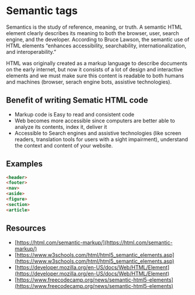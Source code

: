 # Semantic tags

Semantics is the study of reference, meaning, or truth. A semantic HTML element clearly describes its meaning to both the browser, user, search engine, and the developer. According to Bruce Lawson, the semantic use of HTML elements “enhances accessibility, searchability, internationalization, and interoperability.”

HTML was originally created as a markup language to describe documents on the early internet, but now it consists of a lot of design and interactive elements and we must make sure this content is readable to both humans and machines (browser, serach engine bots, assistive technologies).

## Benefit of writing Sematic HTML code
- Markup code is Easy to read and consistent code
- Web becomes more accessible since computers are better able to analyze its contents, index it, deliver it
- Accessible to Search engines and assistive technologies (like screen readers, translation tools for users with a sight impairment), understand the context and content of your website.

## Examples

```html
<header> 
<footer>
<nav>
<aside>
<figure>
<section>
<article>
```

## Resources

- [https://html.com/semantic-markup/](https://html.com/semantic-markup/)
- [https://www.w3schools.com/html/html5_semantic_elements.asp](https://www.w3schools.com/html/html5_semantic_elements.asp)
- [https://developer.mozilla.org/en-US/docs/Web/HTML/Element](https://developer.mozilla.org/en-US/docs/Web/HTML/Element)
- [https://www.freecodecamp.org/news/semantic-html5-elements](https://www.freecodecamp.org/news/semantic-html5-elements)
